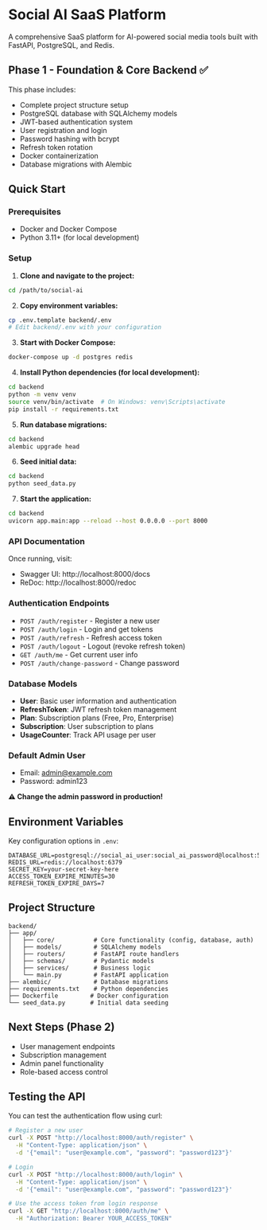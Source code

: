 # Social AI SaaS Platform

A comprehensive SaaS platform for AI-powered social media tools built with FastAPI, PostgreSQL, and Redis.

## Phase 1 - Foundation & Core Backend ✅

This phase includes:
- Complete project structure setup
- PostgreSQL database with SQLAlchemy models
- JWT-based authentication system
- User registration and login
- Password hashing with bcrypt
- Refresh token rotation
- Docker containerization
- Database migrations with Alembic

## Quick Start

### Prerequisites
- Docker and Docker Compose
- Python 3.11+ (for local development)

### Setup

1. **Clone and navigate to the project:**
```bash
cd /path/to/social-ai
```

2. **Copy environment variables:**
```bash
cp .env.template backend/.env
# Edit backend/.env with your configuration
```

3. **Start with Docker Compose:**
```bash
docker-compose up -d postgres redis
```

4. **Install Python dependencies (for local development):**
```bash
cd backend
python -m venv venv
source venv/bin/activate  # On Windows: venv\Scripts\activate
pip install -r requirements.txt
```

5. **Run database migrations:**
```bash
cd backend
alembic upgrade head
```

6. **Seed initial data:**
```bash
cd backend
python seed_data.py
```

7. **Start the application:**
```bash
cd backend
uvicorn app.main:app --reload --host 0.0.0.0 --port 8000
```

### API Documentation

Once running, visit:
- Swagger UI: http://localhost:8000/docs
- ReDoc: http://localhost:8000/redoc

### Authentication Endpoints

- `POST /auth/register` - Register a new user
- `POST /auth/login` - Login and get tokens
- `POST /auth/refresh` - Refresh access token
- `POST /auth/logout` - Logout (revoke refresh token)
- `GET /auth/me` - Get current user info
- `POST /auth/change-password` - Change password

### Database Models

- **User**: Basic user information and authentication
- **RefreshToken**: JWT refresh token management
- **Plan**: Subscription plans (Free, Pro, Enterprise)
- **Subscription**: User subscription to plans
- **UsageCounter**: Track API usage per user

### Default Admin User

- Email: admin@example.com
- Password: admin123

**⚠️ Change the admin password in production!**

## Environment Variables

Key configuration options in `.env`:

```env
DATABASE_URL=postgresql://social_ai_user:social_ai_password@localhost:5432/social_ai_db
REDIS_URL=redis://localhost:6379
SECRET_KEY=your-secret-key-here
ACCESS_TOKEN_EXPIRE_MINUTES=30
REFRESH_TOKEN_EXPIRE_DAYS=7
```

## Project Structure

```
backend/
├── app/
│   ├── core/           # Core functionality (config, database, auth)
│   ├── models/         # SQLAlchemy models
│   ├── routers/        # FastAPI route handlers
│   ├── schemas/        # Pydantic models
│   ├── services/       # Business logic
│   └── main.py         # FastAPI application
├── alembic/            # Database migrations
├── requirements.txt    # Python dependencies
├── Dockerfile         # Docker configuration
└── seed_data.py       # Initial data seeding
```

## Next Steps (Phase 2)

- User management endpoints
- Subscription management
- Admin panel functionality
- Role-based access control

## Testing the API

You can test the authentication flow using curl:

```bash
# Register a new user
curl -X POST "http://localhost:8000/auth/register" \
  -H "Content-Type: application/json" \
  -d '{"email": "user@example.com", "password": "password123"}'

# Login
curl -X POST "http://localhost:8000/auth/login" \
  -H "Content-Type: application/json" \
  -d '{"email": "user@example.com", "password": "password123"}'

# Use the access token from login response
curl -X GET "http://localhost:8000/auth/me" \
  -H "Authorization: Bearer YOUR_ACCESS_TOKEN"
```

